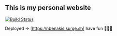 ## This is my personal website

[![Build Status](https://travis-ci.com/NickolasBenakis/nBenakis.svg?branch=master)](https://travis-ci.com/NickolasBenakis/nBenakis)

Deployed -> [https://nbenakis.surge.sh]
have fun 🥳🥳🥳
